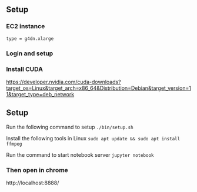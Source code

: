 ## Setup

### EC2 instance
`type = g4dn.xlarge`

### Login and setup

### Install CUDA

https://developer.nvidia.com/cuda-downloads?target_os=Linux&target_arch=x86_64&Distribution=Debian&target_version=11&target_type=deb_network

## Setup 
Run the following command to setup
`./bin/setup.sh`

Install the following tools in Linux
`sudo apt update && sudo apt install ffmpeg`

Run the command to start notebook server
`jupyter notebook`

### Then open in chrome

http://localhost:8888/
